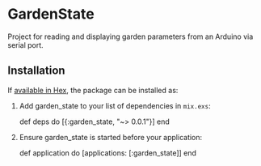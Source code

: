 # GardenState

Project for reading and displaying garden parameters from an Arduino via serial port.

## Installation

If [available in Hex](https://hex.pm/docs/publish), the package can be installed as:

  1. Add garden_state to your list of dependencies in `mix.exs`:

        def deps do
          [{:garden_state, "~> 0.0.1"}]
        end

  2. Ensure garden_state is started before your application:

        def application do
          [applications: [:garden_state]]
        end

